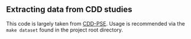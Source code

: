 ## Extracting data from CDD studies

This code is largely taken from [CDD-PSE](https://git.scc.kit.edu/ipd-boehm/pse-2021/pse-cdd-konfigurationen).
Usage is recommended via the `make dataset` found in the project root directory.

